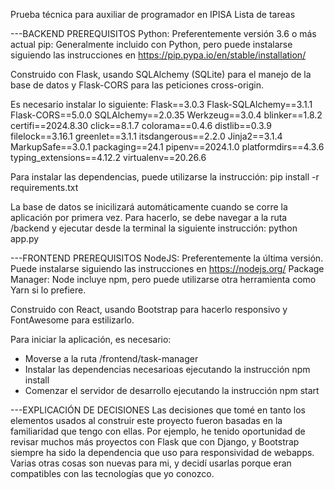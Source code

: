 Prueba técnica para auxiliar de programador en IPISA
Lista de tareas


---BACKEND
PREREQUISITOS
Python: Preferentemente versión 3.6 o más actual
pip: Generalmente incluido con Python, pero puede instalarse siguiendo las instrucciones en https://pip.pypa.io/en/stable/installation/

Construido con Flask, usando SQLAlchemy (SQLite) para el manejo de la base de datos y Flask-CORS para las peticiones cross-origin.

Es necesario instalar lo siguiente:
Flask==3.0.3
Flask-SQLAlchemy==3.1.1
Flask-CORS==5.0.0
SQLAlchemy==2.0.35
Werkzeug==3.0.4
blinker==1.8.2
certifi==2024.8.30
click==8.1.7
colorama==0.4.6
distlib==0.3.9
filelock==3.16.1
greenlet==3.1.1
itsdangerous==2.2.0
Jinja2==3.1.4
MarkupSafe==3.0.1
packaging==24.1
pipenv==2024.1.0
platformdirs==4.3.6
typing_extensions==4.12.2
virtualenv==20.26.6


Para instalar las dependencias, puede utilizarse la instrucción:
pip install -r requirements.txt

La base de datos se inicilizará automáticamente cuando se corre la aplicación por primera vez. Para hacerlo, se debe navegar a la ruta /backend y ejecutar desde la terminal la siguiente instrucción:
python app.py


---FRONTEND
PREREQUISITOS
NodeJS: Preferentemente la última versión. Puede instalarse siguiendo las instrucciones en https://nodejs.org/
Package Manager: Node incluye npm, pero puede utilizarse otra herramienta como Yarn si lo prefiere.

Construido con React, usando Bootstrap para hacerlo responsivo y FontAwesome para estilizarlo.

Para iniciar la aplicación, es necesario: 
- Moverse a la ruta /frontend/task-manager
- Instalar las dependencias necesarioas ejecutando la instrucción npm install
- Comenzar el servidor de desarrollo ejecutando la instrucción npm start


---EXPLICACIÓN DE DECISIONES
Las decisiones que tomé en tanto los elementos usados al construir este proyecto fueron basadas en la familiaridad que tengo con ellas. Por ejemplo, he tenido oportunidad de revisar muchos más proyectos con Flask que con Django, y Bootstrap siempre ha sido la dependencia que uso para responsividad de webapps.
Varias otras cosas son nuevas para mi, y decidí usarlas porque eran compatibles con las tecnologías que yo conozco.